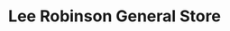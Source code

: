 ---
title: "Lee Robinson General Store"
url: /hatteras/lee-robinson-general-store/
shop: general
---